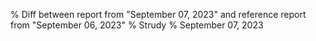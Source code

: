 % Diff between report from "September 07, 2023" and reference report from "September 06, 2023"
% Strudy
% September 07, 2023


